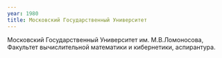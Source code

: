 ```yaml
---
year: 1980
title: Московский Государственный Университет
---
```


Московский Государственный Университет им. М.В.Ломоносова, Факультет вычислительной математики и кибернетики, аспирантура.
